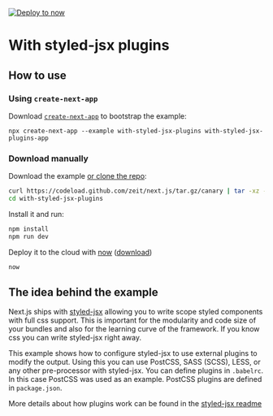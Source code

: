 [![Deploy to now](https://deploy.now.sh/static/button.svg)](https://deploy.now.sh/?repo=https://github.com/zeit/next.js/tree/master/examples/with-styled-jsx-plugins)

# With styled-jsx plugins

## How to use

### Using `create-next-app`

Download [`create-next-app`](https://github.com/segmentio/create-next-app) to bootstrap the example:

```
npx create-next-app --example with-styled-jsx-plugins with-styled-jsx-plugins-app
```

### Download manually

Download the example [or clone the repo](https://github.com/zeit/next.js):

```bash
curl https://codeload.github.com/zeit/next.js/tar.gz/canary | tar -xz --strip=2 next.js-canary/examples/with-styled-jsx-plugins
cd with-styled-jsx-plugins
```

Install it and run:

```bash
npm install
npm run dev
```

Deploy it to the cloud with [now](https://zeit.co/now) ([download](https://zeit.co/download))

```bash
now
```

## The idea behind the example

Next.js ships with [styled-jsx](https://github.com/zeit/styled-jsx) allowing you
to write scope styled components with full css support. This is important for
the modularity and code size of your bundles and also for the learning curve of the framework. If you know css you can write styled-jsx right away.

This example shows how to configure styled-jsx to use external plugins to modify the output. Using this you can use PostCSS, SASS (SCSS), LESS, or any other pre-processor with styled-jsx. You can define plugins in `.babelrc`. In this case PostCSS was used as an example. PostCSS plugins are defined in `package.json`.

More details about how plugins work can be found in the [styled-jsx readme](https://github.com/zeit/styled-jsx#css-preprocessing-via-plugins)
